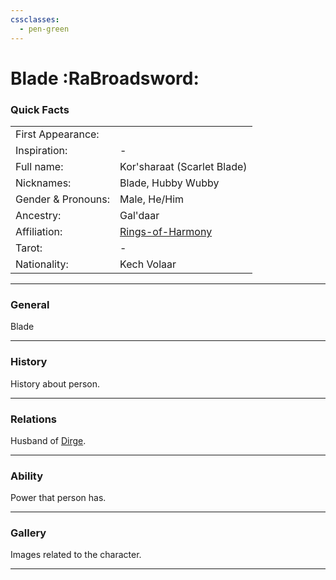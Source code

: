 ```yaml
---
cssclasses:
  - pen-green
---
```

<link rel="stylesheet" href="https://cdn.jsdelivr.net/npm/rpg-awesome@latest/css/rpg-awesome.min.css">
<link rel="stylesheet" href="https://cdn.jsdelivr.net/npm/remixicon@4.5.0/fonts/remixicon.min.css"> 

# Blade :RaBroadsword:
### Quick Facts

|                    |                                                    |
| ------------------ | -------------------------------------------------- |
| First Appearance:  |                                                    |
| Inspiration:          | -                                                  |
| Full name:         | Kor'sharaat (Scarlet Blade)                        |
| Nicknames:         | Blade, Hubby Wubby                                 |
| Gender & Pronouns: | Male, He/Him                                       |
| Ancestry:          | Gal'daar                                           |
| Affiliation:       | [Rings-of-Harmony](../-Groups/Rings-of-Harmony.md) |
| Tarot:             | -                                                  |
| Nationality:       | Kech Volaar                                        |
***
### General <i class="ri-checkbox-blank-line"></i>
Blade

***
### History <i class="ri-history-line"></i>
History <i class="ri-history-line"></i> about person.

***
### Relations <i class="ri-user-line"></i>
Husband of [Dirge](Dirge.md).

***
### Ability <i class="ri-star-line"></i>
Power that person has.

***
### Gallery <i class="ri-image-line"></i>
Images related to the character.

***
